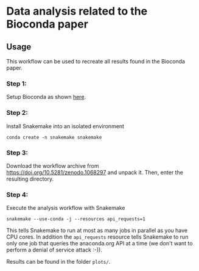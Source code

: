# Data analysis related to the Bioconda paper

## Usage

This workflow can be used to recreate all results found in the Bioconda paper.

### Step 1:

Setup Bioconda as shown [here](https://bioconda.github.io).

### Step 2:

Install Snakemake into an isolated environment

    conda create -n snakemake snakemake

### Step 3:

Download the workflow archive from https://doi.org/10.5281/zenodo.1068297 and unpack it. Then, enter the resulting directory.

### Step 4:

Execute the analysis workflow with Snakemake

    snakemake --use-conda -j --resources api_requests=1

This tells Snakemake to run at most as many jobs in parallel as you have CPU cores.
In addition the `api_requests` resource tells Snakemake to run only one job that
queries the anaconda.org API at a time (we don't want to perform a denial of
service attack :-)).

Results can be found in the folder `plots/`.
